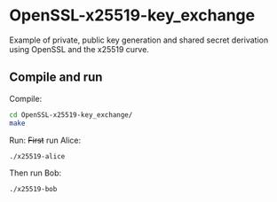 # OpenSSL-x25519-key_exchange
Example of private, public key generation and shared secret derivation using OpenSSL and the x25519 curve.

## Compile and run
Compile:
```sh
cd OpenSSL-x25519-key_exchange/
make
```

Run:
~~First~~ run Alice:
```sh
./x25519-alice
```
Then run Bob:
```sh
./x25519-bob
```
